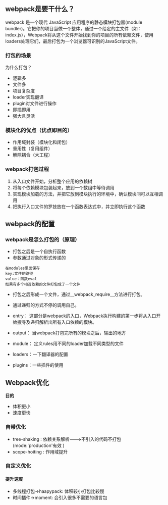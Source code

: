 ## webpack是要干什么？
webpack 是一个现代 JavaScript 应用程序的静态模块打包器(module bundler)。它把你的项目当做一个整体，通过一个给定的主文件（如：index.js），Webpack将从这个文件开始找到你的项目的所有依赖文件，使用loaders处理它们，最后打包为一个浏览器可识别的JavaScript文件。
### 打包的场景
为什么打包？
- 逻辑多
- 文件多
- 项目复杂度
- loader实现翻译
- plugin对文件进行操作
- 即插即用
- 强大且灵活

### 模块化的优点（优点即目的）
- 作用域封装（模块化和闭包）
- 重用性（复用组件）
- 解除耦合（大工程）
### webpack打包过程
 1. 从入口文件开始，分析整个应用的依赖树
 2. 将每个依赖模块包装起来，放到一个数组中等待调用
 3. 实现模块加载的方法，并把它放到模块执行的环境中，确认模块间可以互相调用
 4. 把执行入口文件的罗技放在一个函数表达式中，并立即执行这个函数
## webpack的配置
### webpack是怎么打包的（原理）
- 打包之后是一个自执行函数
- 参数通过对象的形式传递的

```
在modules里面保存
key:文件的路径
value：函数eval
如果有多个相互依赖的文件打包成了一个文件
```

-   打包之后形成一个文件，通过__webpack_require__方法进行打包。
-   通过递归的方式不停的调用自己。

-   entry：
这部分是webpack的入口，Webpack执行构建的第一步将从入口开始搜寻及递归解析出所有入口依赖的模块。
-   output：
当webpack打包完所有的模块之后，输出的地方
- module： 定义rules用不同的loader加载不同类型的文件
- loaders：一下翻译器的配置
- plugins：一些插件的使用

## Webpack优化
**目的**
-   体积更小
-   速度更快

### 自带优化
- tree-shaking : 依赖关系解析--->不引入的代码不打包(mode:'production'有效 )
- scope-hoiting : 作用域提升

### 自定义优化
#### 提升速度
- 多线程打包->haapypack:    体积较小打包比较慢
- 时间插件->moment: 会引入很多不需要的语言包